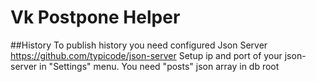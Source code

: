 # Vk Postpone Helper

##History
To publish history you need configured Json Server https://github.com/typicode/json-server
Setup ip and port of your json-server in "Settings" menu.
You need "posts" json array in db root
